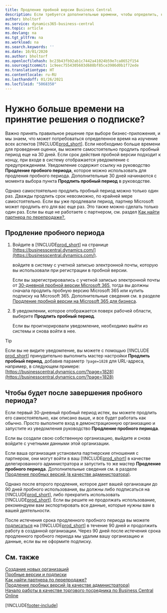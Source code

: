 ```yaml
---
title: Продление пробной версии Business Central
description: Если требуется дополнительные времени, чтобы определить, нужно ли подписаться на Dynamics 365 Business Central, имеется возможность один раз продлить пробную версию. Узнайте о своих возможностях.
author: bholtorf
ms.service: dynamics365-business-central
ms.topic: article
ms.devlang: na
ms.tgt_pltfrm: na
ms.workload: na
ms.search.keywords: ''
ms.date: 10/01/2020
ms.author: bholtorf
ms.openlocfilehash: bc23b43fb92ab1c7442a41024b59e7ca8652f154
ms.sourcegitcommit: 1c9eec7554305603d688bf85ce3986d0b1f72ede
ms.translationtype: HT
ms.contentlocale: ru-RU
ms.lasthandoff: 01/26/2021
ms.locfileid: "5068350"
---
```

# <a name="need-more-time-to-decide-whether-to-subscribe"></a>Нужно больше времени на принятие решения о подписке?

Важно принять правильное решение при выборе бизнес-приложения, и мы знаем, что может потребоваться определенное время на изучение всех аспектов [!INCLUDE[prod_short](includes/prod_short.md)]. Если необходимо больше времени для проведения оценки, вы можете самостоятельно продлить пробный период еще на 30 дней. Если срок действия пробной версии подходит к концу, при входе в систему отображается уведомление с предупреждением. Уведомление содержит ссылку на руководство **Продление пробного периода**, которое можно использовать для продления пробного периода. Дополнительные 30 дней начинаются с момента выбора пункта **Продлить пробный период** в руководстве.

Однако самостоятельно продлить пробный период можно только один раз. Дважды продлить срок невозможно, по крайней мере самостоятельно. Если вы уже продлевали период, партнер Microsoft может продлить его для вас еще раз. Это также можно сделать только один раз. Если вы еще не работаете с партнером, см. раздел [Как найти партнера по перепродаже?](across-faq.md#findpartner),  

## <a name="to-extend-your-trial-period"></a>Продление пробного периода

1. Войдите в [!INCLUDE[prod_short](includes/prod_short.md)] на странице [https://businesscentral.dynamics.com/](https://businesscentral.dynamics.com/).

    войдите в систему с учетной записью электронной почты, которую вы использовали при регистрации в пробной версии.  

    Если вы зарегистрировались с учетной записью электронной почты от [30-дневной пробной версии Microsoft 365](/microsoft-365/commerce/sign-up-for-office-365-trial), тогда вы должны сначала продлить пробную версию Microsoft 365 или купить подписку на Microsoft 365. Дополнительные сведения см. в разделе [Продление пробной версии на Microsoft 365 для бизнеса](/microsoft-365/commerce/extend-your-trial).
2. В уведомлении, которое отображается поверх рабочей области, выберите **Продлить пробный период**.

    Если вы проигнорировали уведомление, необходимо выйти из системы и снова войти в нее.

> [!TIP]
> Если вы не видите уведомление, вы можете с помощью [!INCLUDE [prod_short](includes/prod_short.md)] принудительно выполнить мастер настройки **Продлить пробный период**, добавив параметр ```?page=1828``` для URL-адреса, например, в следующем примере: [https://businesscentral.dynamics.com/?page=1828](https://businesscentral.dynamics.com/?page=1828)

## <a name="what-happens-if-my-trial-period-is-expired"></a>Чтобы будет после завершения пробного периода?

Если первый 30-дневный пробный период истек, вы можете продлить его самостоятельно, как описано выше, и все будет работать как обычно. Просто выполните вход в демонстрационную организацию и запустите из уведомления руководство **Продление пробного периода**.  

Если вы создали свою собственную организацию, выйдите и снова войдите с учетными данными этой организации.  

Если ваша организация установила партнерские отношения с партнером, они могут войти в ваш [!INCLUDE[prod_short](includes/prod_short.md)] в качестве делегированного администратора и запустить то же мастер **Продление пробного периода**. Дополнительные сведения см. в разделе [Продление пробных версий (в качестве администратора)](/dynamics365/business-central/dev-itpro/administration/tenant-administration#extending-trials).  

Однако после второго продления, которое дает вашей организации до 90 дней пробного использования, вы должны либо подписаться на [!INCLUDE[prod_short](includes/prod_short.md)], либо прекратить использовать [!INCLUDE[prod_short](includes/prod_short.md)]. Если вы решите не продолжать использование, рекомендуем вам экспортировать все данные, которые нужны вам в вашей деятельности.

После истечения срока продленного пробного периода вы можете [подписаться](https://go.microsoft.com/fwlink/?linkid=828659) на [!INCLUDE[prod_short](includes/prod_short.md)] в течение 90 дней и продолжить работу в созданной организации. Через 90 дней после истечения срока продленного пробного периода мы удалим вашу организацию и данные, если вы не оформите подписку.  

## <a name="see-also"></a>См. также

[Создание новых организаций](about-new-company.md)  
[Пробные версии и подписки](across-preview.md)  
[Как найти партнера по перепродаже?](across-faq.md#findpartner)  
[Продление пробных версий (в качестве администратора)](/dynamics365/business-central/dev-itpro/administration/tenant-administration#extending-trials)  
[Начало работы в качестве торгового посредника по Business Central Online](/dynamics365/business-central/dev-itpro/administration/get-started-online)  


[!INCLUDE[footer-include](includes/footer-banner.md)]
